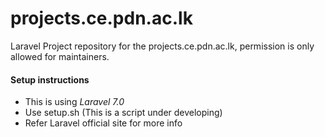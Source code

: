 # projects.ce.pdn.ac.lk
Laravel Project repository for the projects.ce.pdn.ac.lk, permission is only allowed for maintainers.

#### Setup instructions

- This is using _Laravel 7.0_
- Use setup.sh (This is a script under developing)
- Refer Laravel official site for more info

